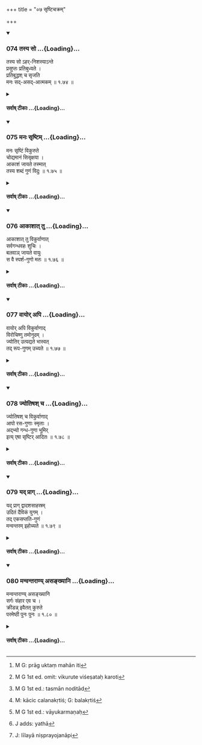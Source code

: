 +++
title = "०७ सृष्टिचक्रम्"

+++

<div class="js_include" includetitle="true" newlevelforh1="3" unfilled url="/kalpAntaram/smRtiH/manuH/vishvAsa-prastutiH/01_praveshaH/074_tasya_so.md">
<details open><summary><h3>074 तस्य सो ...{Loading}...</h3></summary>


तस्य सो ऽहर्-निशस्याऽन्ते  
प्रसुप्तः प्रतिबुध्यते ।  
प्रतिबुद्धश् च सृजति  
मनः सद्-असद्-आत्मकम्  ॥ १.७४ ॥
</details>
</div>
<div class="js_include collapsed" newlevelforh1="4" title="सर्वाष् टीकाः" unfilled url="/kalpAntaram/smRtiH/manuH/sarvASh_TIkAH/01_praveshaH/074_tasya_so.md">
<details><summary><h4>सर्वाष् टीकाः ...{Loading}...</h4></summary>
<details><summary>गङ्गानथ-मूलानुवादः</summary>

At the end of the said ‘Day and Night,’ Brahmā, who was asleep, wakes up, and ha vino woken up, he creates mind, which partakes op the nature op the existent and the non-existent.—(74)
</details>
<details><summary>मेधातिथिः</summary>

**स** ब्रह्मा तावतीं दीर्घां निशां निद्राम् अनुभूय **प्रतिबुध्यते** । ततः पुनर् जगत् **सृजति** । स्वापो ब्रह्मण उक्तरूपः । न ह्य् असौ प्राकृतपुरुषवत् स्वपिति, नित्यं प्रतिबोधात् । तत्र सर्गक्रमम् आह- **मनः सदसदात्मकम्** इति । <u>ननु</u> च "अप एव ससर्जादौ" (म्ध् १.८) इत्य् उक्तम् । <u>केचिद्</u> आहुर् द्विविधः प्रलयः महाप्रलयो ऽवान्तरप्रलयश् च । अवान्तरप्रलये ऽयं क्रमः । मनश् चात्र न तत्वान्तर्गतम्, तस्य पूर्वम् उत्पन्नत्वात् । किं तर्हि, प्रजापतिः प्रबुद्धः मनःसर्गाय सृजति नियुङ्क्ते इत्य् अर्थः । द्वितीये तु महाप्रलयपक्षे मनःकारणत्वान् महत् तत्त्वम् एव मनस् ततश् च प्रागुक्तक्रमहानिः[^१०९] । पुराणे हि-


[^१०९]:
     M G: prāg uktaṃ mahān iti

- मनो महान् मतिर् बुद्धिर् महत्त्वं च कीर्त्यते ।

- पर्यायवाचकाः शब्दा महतः परिकीर्तिताः ॥ इति ॥ १.७४ ॥
</details>
<details><summary>गङ्गानथ-भाष्यानुवादः</summary>

Brahmā, having slept daring the long night or the said extent, ‘*wakes
up*,’ and then proceeds to create the world again.—The ‘sleep’ of Brahmā
is of the character already described (in verse 54); and he does not
sleep in the manner of ordinary men, as he is ever awake (conscious).

The order of creation is next stated:—\[He created\] ‘*the Mind, which
partakes of the nature of the existent and the nonexistent*.’

*Question*—“It has been stated above (in verse 8) that ‘at first he
created water’.”

In answer to this some people offer the following explanation:—There are
two kinds of ‘Dissolution’—the ‘Great Dissolution’ and the ‘Intermediate
Dissolution’; and what is stated in the present context is the order in
which things are created after the ‘Intermediate Dissolution’; and the
‘Mind,’ in this case, is not one of the ‘Principles,’—this ‘Principle’
Mind having come into existence already (after the Great Dissolution);
what the text means is that ‘Brahmā’, having woken up,
‘*creates*’—*i.e*., applies—the Mind—to creation.

If, however, the text be taken to refer to the creation following on the
‘Great Dissolution,’—then ‘Mind’ should be taken as standing for the
‘Great Principle of Intelligence,’—it being called ‘Mind’ because it is
the cause of the Mind; and thus the order here mentioned would not in
any way militate against that stated before (in verse 14-15). In the
Purāṇa we read—‘It is described as *Mind, Mahān, Mati, Buddhi* and
*Mahattattva*; all these have been described as words synonymous with
*Mahat* (the Great Principle of Intelligence)’; \[and thus there is
nothing wrong in taking ‘*manas*’ of this verse as standing for the
Great Principle\].—(74)
</details>
<details><summary>गङ्गानथ-टिप्पन्यः</summary>

Of the second half of the verse, two explanations have been mentioned by
Medhātithi and Kullūka: (1) ‘on waking from sleep, Brahmā creates the
*Manas* (*i. e*., the *Mahat*)’; and (2) ‘He employs his own *Manas*
(Mind) in creating die world’. Govindarāja adopts the latter explanation
only; Nārāyaṇa and Nandana accept the former only. Nandana takes
‘*Manas*’ as standing for *Mahat, Ahaṅkāra* and *Manas*,—and *Sadasadāt*
*makam* as ‘*prakṛtivikṛtyātmakam*’.
</details>
<details><summary>Bühler</summary>

074	At the end of that day and night he who was asleep, awakes and, after awaking, creates mind, which is both real and unreal.
</details>
</details>
</div>
<div class="js_include" includetitle="true" newlevelforh1="3" unfilled url="/kalpAntaram/smRtiH/manuH/vishvAsa-prastutiH/01_praveshaH/075_manaH_sRShTim.md">
<details open><summary><h3>075 मनः सृष्टिम् ...{Loading}...</h3></summary>


मनः सृष्टिं विकुरुते  
चोद्यमानं सिसृक्षया ।  
आकाशं जायते तस्मात्  
तस्य शब्दं गुणं विदुः  ॥ १.७५ ॥
</details>
</div>
<div class="js_include collapsed" newlevelforh1="4" title="सर्वाष् टीकाः" unfilled url="/kalpAntaram/smRtiH/manuH/sarvASh_TIkAH/01_praveshaH/075_manaH_sRShTim.md">
<details><summary><h4>सर्वाष् टीकाः ...{Loading}...</h4></summary>
<details><summary>गङ्गानथ-मूलानुवादः</summary>

The ‘Mind’ impelled by (Brahmā’s) desire to create, evolves creation;—from out of that (Mind) is produced Ākāśa; of this they know sound to be the quality.—(75)
</details>
<details><summary>मेधातिथिः</summary>

उक्ताप्य् एषा तत्त्वस्य सृष्टिः । यो विशेषो नोक्तस् तत्प्रतिपादनाय पुनर् उच्यते । **विकुरुते** विशेषतः करोति[^११०] ब्रह्मणा **चोद्यमानम्** । तस्माच् चोदिताद्[^१११] **आकाशं जायते** । तस्याकाशस्य शब्दाख्यो गुणो भवति । गुण आश्रित उच्यते, आकाशं तस्याश्रयः । न ह्य् आकाशं विना शब्दस्य संभवः ॥ १.७५ ॥


[^१११]:
     M G 1st ed.: tasmān noditād


[^११०]:
     M G 1st ed. omit: vikurute viśeṣataḥ karoti
</details>
<details><summary>गङ्गानथ-भाष्यानुवादः</summary>

Though the creation of the ‘Principles’ has been already described, it
is stated again for the purpose of pointing out the details not set
forth before.

*Vikurute*, ‘*evolves*,’—*i.e*., being impelled, by Brahmā, it brings
about creation in a particular manner;—from out of the ‘Mind’ (*i.e*.,
the Great Principle of Intelligence), thus propelled (to modification)
is produced *Ākāśa*; and this *Ākāśa* possesses the quality known as
‘Sound ‘*Quality*’ is that which subsists (in a substance); and the
substratum of the quality of Sound is *Ākāśa*, in the sense that no
Sound is possible apart from *Ākāśa*.—(75)

[](Javascript:void(0);)
</details>
<details><summary>गङ्गानथ-तुल्य-वाक्यानि</summary>

**(Verse 75-78)  
**

*Mahābhārata*, 12.232.4-7.—(Same as Manu.)
</details>
<details><summary>Bühler</summary>

075	Mind, impelled by (Brahman's) desire to create, performs the work of creation by modifying itself, thence ether is produced; they declare that sound is the quality of the latter.
</details>
</details>
</div>
<div class="js_include" includetitle="true" newlevelforh1="3" unfilled url="/kalpAntaram/smRtiH/manuH/vishvAsa-prastutiH/01_praveshaH/076_AkAshAt_tu.md">
<details open><summary><h3>076 आकाशात् तु ...{Loading}...</h3></summary>


आकाशात् तु विकुर्वाणात्  
सर्वगन्धवहः शुचिः ।  
बलवाञ् जायते वायुः  
स वै स्पर्श-गुणो मतः  ॥ १.७६ ॥
</details>
</div>
<div class="js_include collapsed" newlevelforh1="4" title="सर्वाष् टीकाः" unfilled url="/kalpAntaram/smRtiH/manuH/sarvASh_TIkAH/01_praveshaH/076_AkAshAt_tu.md">
<details><summary><h4>सर्वाष् टीकाः ...{Loading}...</h4></summary>
<details><summary>गङ्गानथ-मूलानुवादः</summary>

After Ākāśa, from out of the same evolvent [‘Mind’], there comes into existence the pure and potent Wind, the vehicle of all odours; and it is held to be endowed with the quality of Touch.—(76)
</details>
<details><summary>मेधातिथिः</summary>

भूताद् भूतान्तरस्योत्पत्तिर् नेष्यते । महतः सर्वभूतानाम् उत्पत्त्यभ्युपगमात्, तेनैवं व्याख्यायते । आकाशाद् अनन्तरं महतो **विकुर्वाणात्** स्पर्शमात्रभावं गताद् **वायुर् जायते** । सर्वगन्धाञ् छुचीन् अशुचींश् च वहति । अथ च **शुचिः** पवित्रः । **बलवान्** । यावती काचिद् विकृतिश्[^११२] चेष्टारूपा सा वायुकर्म[^११३] कम्पाक्षेपोर्ध्वाधस्तिर्यग्गमनादिलक्षणा । यत्किंचिच् चलितं स्पन्दितं तत् सर्वं वाय्वायत्तम् इत्य् एतत् प्रदर्शयितुं **बलवान्** इत्य् उक्तम् । उत्तरत्रापि याः पञ्चम्यस् ता न जन्यर्थापेक्षाः । किं तर्हि वायोः परतो ऽनन्तरम् इत्य् एवं योजनीयाः ॥ १.७६ ॥


[^११३]:
     M G 1st ed.: vāyukarmaṇaḥ


[^११२]:
     M: kācic calanakṛtiś; G: balakṛtiś
</details>
<details><summary>गङ्गानथ-भाष्यानुवादः</summary>

Though the creation of the ‘Principles’ has been already described, it
is stated again for the purpose of pointing out the details not set
forth before.

*Vikurute*, ‘*evolves*,’—*i.e*., being impelled, by Brahmā, it brings
about creation in a particular manner;—from out of the ‘Mind’ (*i.e*.,
the Great Principle of Intelligence), thus propelled (to modification)
is produced *Ākāśa*; and this *Ākāśa* possesses the quality known as
‘Sound ‘*Quality*’ is that which subsists (in a substance); and the
substratum of the quality of Sound is *Ākāśa*, in the sense that no
Sound is possible apart from *Ākāśa*.—(75)
</details>
<details><summary>गङ्गानथ-टिप्पन्यः</summary>

Medhātithi forces the Sāṅkhya doctrine on Manu, whose words clearly
favour the *Vaiśeṣika* view.

The words clearly mean ‘From out of Ākāśa, undergoing modifications,
proceeds Vāyu.’ But Medhātithi construes them to mean—‘After Ākāśa—(from
out of Mahat) which undergoes modifications—proceeds Vāyu &c.,’—in order
to make it agree with the Sāṅkhya doctrine that Vāyu, like every other
elementary substance, proceeds from Mahat.
</details>
<details><summary>गङ्गानथ-तुल्य-वाक्यानि</summary>

See Comparative notes for [Verse 1.75 (Ākāśa produced out of
‘Mind’)].
</details>
<details><summary>Bühler</summary>

076	But from ether, modifying itself, springs the pure, powerful wind, the vehicle of all perfumes; that is held to possess the quality of touch.
</details>
</details>
</div>
<div class="js_include" includetitle="true" newlevelforh1="3" unfilled url="/kalpAntaram/smRtiH/manuH/vishvAsa-prastutiH/01_praveshaH/077_vAyor_api.md">
<details open><summary><h3>077 वायोर् अपि ...{Loading}...</h3></summary>


वायोर् अपि विकुर्वाणाद्  
विरोचिष्णु तमोनुदम् ।  
ज्योतिर् उत्पद्यते भास्वत्  
तद् रूप-गुणम् उच्यते  ॥ १.७७ ॥
</details>
</div>
<div class="js_include collapsed" newlevelforh1="4" title="सर्वाष् टीकाः" unfilled url="/kalpAntaram/smRtiH/manuH/sarvASh_TIkAH/01_praveshaH/077_vAyor_api.md">
<details><summary><h4>सर्वाष् टीकाः ...{Loading}...</h4></summary>
<details><summary>गङ्गानथ-मूलानुवादः</summary>

After wind, from out of the same Evolvent, emanates the bright and radiant light, the dispeller of darkness; it is said to be endowed with the quality of colour.—(77)
</details>
<details><summary>मेधातिथिः</summary>

**विरोचिष्णु भास्वद्** इति समानार्थेन शब्दद्वयेन स्वपरप्रकाशता प्रतिपाद्यते । स्वयं दीप्तिमत् परं च भासयति ॥ १.७७ ॥
</details>
<details><summary>गङ्गानथ-भाष्यानुवादः</summary>

The two words ‘*bright*’ and ‘*radiant*,’ which are synonymous, have
been used with a view to indicate that Light is itself *bright*, and it
also illumines other things; that it is itself endowed with brilliance
and it makes other things also brilliant.—(77)
</details>
<details><summary>गङ्गानथ-तुल्य-वाक्यानि</summary>

See Comparative notes for [Verse 1.75 (Ākāśa produced out of
‘Mind’)].
</details>
<details><summary>Bühler</summary>

077	Next from wind modifying itself, proceeds the brilliant light, which illuminates and dispels darkness; that is declared to possess the quality of colour;
</details>
</details>
</div>
<div class="js_include" includetitle="true" newlevelforh1="3" unfilled url="/kalpAntaram/smRtiH/manuH/vishvAsa-prastutiH/01_praveshaH/078_jyotiShash_cha.md">
<details open><summary><h3>078 ज्योतिषश् च ...{Loading}...</h3></summary>


ज्योतिषश् च विकुर्वाणाद्  
आपो रस-गुणाः स्मृताः ।  
अद्भ्यो गन्ध-गुणा भूमिर्  
इत्य् एषा सृष्टिर् आदितः  ॥ १.७८ ॥
</details>
</div>
<div class="js_include collapsed" newlevelforh1="4" title="सर्वाष् टीकाः" unfilled url="/kalpAntaram/smRtiH/manuH/sarvASh_TIkAH/01_praveshaH/078_jyotiShash_cha.md">
<details><summary><h4>सर्वाष् टीकाः ...{Loading}...</h4></summary>
<details><summary>गङ्गानथ-मूलानुवादः</summary>

After light, from out of the same Evolvent, emanates water, which has been declared to be endowed with the quality of taste. and after water, comes earth, endowed with the quality of odour.—Such is creation at the outset.—(78)
</details>
<details><summary>मेधातिथिः</summary>

**रसो** मधुरादिः सलिलगुणः गन्धः सुरभिर् असुरभिश् च । स भूमेर् गुणः । तथा च वैशेषिकाः- "क्षिताव् एव गन्धः" इति (प्रभ् ४.१) । एते सांसिद्धिका एकैकस्य गुणाः संसर्गात् तु संकीर्यनते । तद् उक्तम् "यो यो यावतिथः" (म्ध् १.२०) इति । एतच् च गुणानुकथनम् अध्यात्मचिन्तायां उपयुज्यते । उक्तं हि पुराणकारेण-

- दश मन्वन्तराणीह तिष्ठन्तीन्द्रियचिन्तकाः ।

- भौतिकास् तु शतं पूर्णं सहस्रं त्व् अभिमानिनः ॥

अहंकारचिन्तकाः-

- महात्मकाः सहस्राणि दश तिष्ठन्ति विज्वराः ।

- पूर्णं शतसहस्रं तु तिष्ठन्त्य् अव्यक्तचिन्तकाः ।

- पुरुषं निर्गुणं प्राप्य परिसंख्या न विद्यते ॥ १.७८ ॥
</details>
<details><summary>गङ्गानथ-भाष्यानुवादः</summary>

‘*Taste*’—such as ‘*sweet*’ and the rest.,—is the quality of
Water.—‘*Odour*’ good smell and evil, is the quality of earth; as say
the *Vaiśeṣikas*—‘odour subsists in earth alone.’

Each of the single qualities that have been mentioned as belonging to
each of the elemental substances, is what is inherent in it by its very
nature; when, however, the substances come to be mixed up, their
qualities also become intermingled. It is in view of this that we have
the statement in verse 20 that—‘each elemental substance is endowed with
as many qualities as the place it occupies’.

This description of the qualities comes useful in meditation on the
soul. This has been thus declared by the author of the *Purāṇa*.—‘Those
who meditate upon the sense-organs (as the soul) stay here for ten
*manvantaras*; those who meditate upon the Elemental Substances stay for
a hundred, and those who meditate upon the Principle of Egoism stay for
a thousand *manvantaras*; \[‘*abhimāninaḥ*’ means those who think of the
Principle of Egoism\]; those who meditate upon the great Principle of
Intelligence stay for ten thousand *manvantaras*, freed from all
sufferings; for full hundred thousand years stay those who meditate upon
the Unmanifest (Primordial Matter); when one has reached the soul,
devoid of all qualities, all limitation ceases.’—(78)
</details>
<details><summary>गङ्गानथ-टिप्पन्यः</summary>

‘*Āditaḥ*’—(*a*) ‘after the *Mahāpralaya*’ (Kullūka);—(*b*) ‘after the
*Khaṇḍapralaya*’ (Govindarāja and NārāyaḌa); (*c*) ‘Before the creation
of the Egg’ (Nandana).
</details>
<details><summary>गङ्गानथ-तुल्य-वाक्यानि</summary>

See Comparative notes for [Verse 1.75 (Ākāśa produced out of
‘Mind’)].
</details>
<details><summary>Bühler</summary>

078	And from light, modifying itself, (is produced) water, possessing the quality of taste, from water earth which has the quality of smell; such is the creation in the beginning.
</details>
</details>
</div>
<div class="js_include" includetitle="true" newlevelforh1="3" unfilled url="/kalpAntaram/smRtiH/manuH/vishvAsa-prastutiH/01_praveshaH/079_yad_prAg.md">
<details open><summary><h3>079 यद् प्राग् ...{Loading}...</h3></summary>


यद् प्राग् द्वादशसाहस्रम्  
उदितं दैविकं युगम् ।  
तद् एकसप्तति-गुणं  
मन्वन्तरम् इहोच्यते  ॥ १.७९ ॥
</details>
</div>
<div class="js_include collapsed" newlevelforh1="4" title="सर्वाष् टीकाः" unfilled url="/kalpAntaram/smRtiH/manuH/sarvASh_TIkAH/01_praveshaH/079_yad_prAg.md">
<details><summary><h4>सर्वाष् टीकाः ...{Loading}...</h4></summary>
<details><summary>गङ्गानथ-मूलानुवादः</summary>

The ‘Time-cycle of the Gods’ which has been described above as consisting of ‘twelve thousand periods,’—this multiplied by ‘seventy-one’ forms what is known here as ‘Manvantara’ (Regime of a Manu).—(79)
</details>
<details><summary>मेधातिथिः</summary>

एकसप्ततिर् दैविकानि युगानि मन्वन्तरं नाम कालः ॥ १.७९ ॥
</details>
<details><summary>गङ्गानथ-भाष्यानुवादः</summary>

The period of time named ‘*manvantara*’ consists of seventy-one
‘Time-cycles of the gods.’—(79)
</details>
<details><summary>Bühler</summary>

079	The before-mentioned age of the gods, (or) twelve thousand (of their years), being multiplied by seventy-one, (constitutes what) is here named the period of a Manu (Manvantara).
</details>
</details>
</div>
<div class="js_include" includetitle="true" newlevelforh1="3" unfilled url="/kalpAntaram/smRtiH/manuH/vishvAsa-prastutiH/01_praveshaH/080_manvantarANy_asankhyAni.md">
<details open><summary><h3>080 मन्वन्तराण्य् असङ्ख्यानि ...{Loading}...</h3></summary>


मन्वन्तराण्य् असङ्ख्यानि  
सर्गः संहार एव च ।  
क्रीडन्न् इवैतत् कुरुते  
परमेष्ठी पुनः पुनः  ॥ १.८० ॥
</details>
</div>
<div class="js_include collapsed" newlevelforh1="4" title="सर्वाष् टीकाः" unfilled url="/kalpAntaram/smRtiH/manuH/sarvASh_TIkAH/01_praveshaH/080_manvantarANy_asankhyAni.md">
<details><summary><h4>सर्वाष् टीकाः ...{Loading}...</h4></summary>
<details><summary>गङ्गानथ-मूलानुवादः</summary>

Innumerable Manvantaras, as also Creation and Dissolution—all this the supreme lord calls into being again and again, as if in amusement—(80).
</details>
<details><summary>मेधातिथिः</summary>

नैषा संख्या विद्यत इत्य् **असंख्यानि** । <u>ननु</u> चतुर्दश मन्वन्तराणीति संख्या श्रूयते ज्योतिःशास्त्रादौ । <u>उच्यते</u> । आवृत्त्या ह्य् असंख्यानि । यथा द्वादशमासाः । सर्गसंहार्योर् अप्य् आवृत्तिर् अनुपरतैव । **क्रीडन्न् इवैतत् कुरुत** इति । सुखर्थितया क्रीडा । तस्य चाप्तकामत्वाद् आनन्दैकरूपत्वाच् च न क्रीडाप्रयुक्तौ सर्गसंहारौ । अत इव शब्दः प्रयुक्तः । अत्र[^११४] परिहारः स प्राग् उक्त एव । लीलयापि कौतुकेनापि[^११५] लोके राजादीनां प्रवृत्तिर् दृश्यत इति ब्रह्मविदः ॥ १.८० ॥


[^११५]:
     J: līlayā niṣprayojanāpi


[^११४]:
     J adds: yathā
</details>
<details><summary>गङ्गानथ-भाष्यानुवादः</summary>

‘*Innumerable*’—Whose number is not limited.

*Objection*—“In works on Astronomy and other subjects we find the number
of *Manvantaras* stated as *fourteen*.”

Our answer is that they are ‘*innumerable*’ in the sense that they
revert repeatedly; in the same manner as the ‘twelve months.’

Of ‘*Creation*’ and ‘*Dissolution*’ also the repitition never ceases.

‘*He calls into being all this as if in amusement*’:—An *objection* is
raised—“A man takes to an amusement only when he seeks for pleasure; as
for the Supreme Lord, since he has all his desires fulfilled, and since
his very form consists of pure Bliss, his acts of creation and
dissolution could not be due to *amusement*.”

It is in view of this fact that the author has added the qualifying term
‘*as if*.’ The real answer to the objection however is what has been
stated above \[in the *Bhāṣya* on verse 21, where it has been pointed
out that creation and dissolution are primarily due to the previous acts
of living beings.\] The answer provided by the ‘Knowers of Brahman’
(Vedāntins) is that in ordinary life also, in the case of kings and
other such persons, it is found that they often act for mere diversion,
without desire for any particular thing—(80).
</details>
<details><summary>गङ्गानथ-टिप्पन्यः</summary>

‘*Krīḍan*’—*cf*. Brahmasūtra—‘*Lokavattu līlākaivalyam*.’ This idea of
creation being a ‘sport’ for God is common in Hindu Theism.
</details>
<details><summary>Bühler</summary>

080	The Manvantaras, the creations and destructions (of the world, are) numberless; sporting, as it were, Brahman repeats this again and again.
</details>
</details>
</div>
